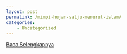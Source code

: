 ```yaml
---
layout: post
permalink: /mimpi-hujan-salju-menurut-islam/
categories:
    - Uncategorized
---
```


[Baca Selengkapnya](/01)